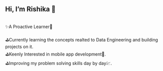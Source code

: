 ## Hi, I’m Rishika 👋
</br>✨A Proactive Learner🎇
<br/>
<br/>⛳Currently learning the concepts realted to Data Engineering and building projects on it.
<br/>⛳Keenly Interested in mobile app development📱.
<br/>⛳Improving my problem solving skills day by day💹.




